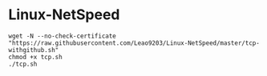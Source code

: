 # Linux-NetSpeed
```
wget -N --no-check-certificate "https://raw.githubusercontent.com/Leao9203/Linux-NetSpeed/master/tcp-withgithub.sh"
chmod +x tcp.sh
./tcp.sh
```
